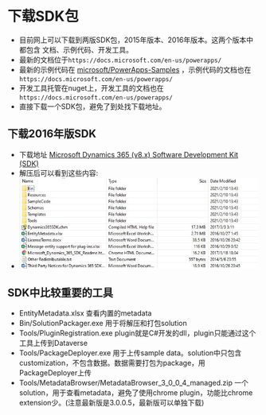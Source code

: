 # 下载SDK包
+ 目前网上可以下载到两版SDK包，2015年版本、2016年版本。这两个版本中都包含 文档、示例代码、开发工具。
+ 最新的文档位于`https://docs.microsoft.com/en-us/powerapps/`
+ 最新的示例代码在 [microsoft/PowerApps-Samples](https://github.com/microsoft/PowerApps-Samples) ，示例代码的文档也在`https://docs.microsoft.com/en-us/powerapps/`
+ 开发工具托管在nuget上，开发工具的文档也在`https://docs.microsoft.com/en-us/powerapps/`
+ 直接下载一个SDK包，避免了到处找下载地址。

## 下载2016年版SDK
+ 下载地址 [Microsoft Dynamics 365 (v8.x) Software Development Kit (SDK)](https://www.microsoft.com/en-us/download/details.aspx?id=50032)
+ 解压后可以看到这些内容:
+ ![](imgs/02-unzipped-SDK.jpg)

## SDK中比较重要的工具
+ EntityMetadata.xlsx 查看内置的metadata
+ Bin/SolutionPackager.exe 用于将解压和打包solution
+ Tools/PluginRegistration.exe plugin就是C#开发的dll，plugin只能通过这个工具上传到Dataverse
+ Tools/PackageDeployer.exe 用于上传sample data。solution中只包含customization，不包含数据。数据需要打包为package，用PackageDeployer上传
+ Tools/MetadataBrowser/MetadataBrowser_3_0_0_4_managed.zip 一个solution，用于查看metadata，避免了使用chrome plugin，功能比chrome extension少。(注意最新版是3.0.0.5，最新版可以单独下载)




